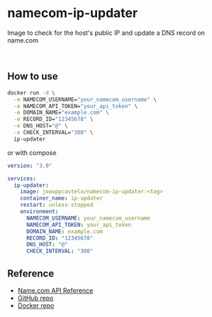 # namecom-ip-updater
Image to check for the host's public IP and update a DNS record on name.com

<br>

## How to use

```bash
docker run -d \
  -e NAMECOM_USERNAME="your_namecom_username" \
  -e NAMECOM_API_TOKEN="your_api_token" \
  -e DOMAIN_NAME="example.com" \
  -e RECORD_ID="12345678" \
  -e DNS_HOST="@" \
  -e CHECK_INTERVAL="300" \
  ip-updater
```

or with compose
```yaml
version: "3.9"

services:
  ip-updater:
    image: joaoppcastelo/namecom-ip-updater:<tag>
    container_name: ip-updater
    restart: unless-stopped
    environment:
      NAMECOM_USERNAME: your_namecom_username
      NAMECOM_API_TOKEN: your_api_token
      DOMAIN_NAME: example.com
      RECORD_ID: "12345678"
      DNS_HOST: "@"
      CHECK_INTERVAL: "300"

```

## Reference
- [Name.com API Reference](https://www.name.com/api-docs/)
- [GitHub repo](https://github.com/JoaoPPCastelo/namecom-ip-updater)
- [Docker repo](https://hub.docker.com/r/joaoppcastelo/namecom-ip-updater)